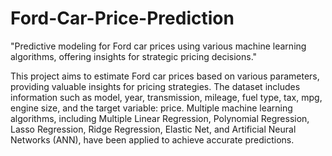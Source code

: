 # Ford-Car-Price-Prediction
"Predictive modeling for Ford car prices using various machine learning algorithms, offering insights for strategic pricing decisions."

This project aims to estimate Ford car prices based on various parameters, providing valuable insights for pricing strategies. The dataset includes information such as model, year, transmission, mileage, fuel type, tax, mpg, engine size, and the target variable: price. Multiple machine learning algorithms, including Multiple Linear Regression, Polynomial Regression, Lasso Regression, Ridge Regression, Elastic Net, and Artificial Neural Networks (ANN), have been applied to achieve accurate predictions.
